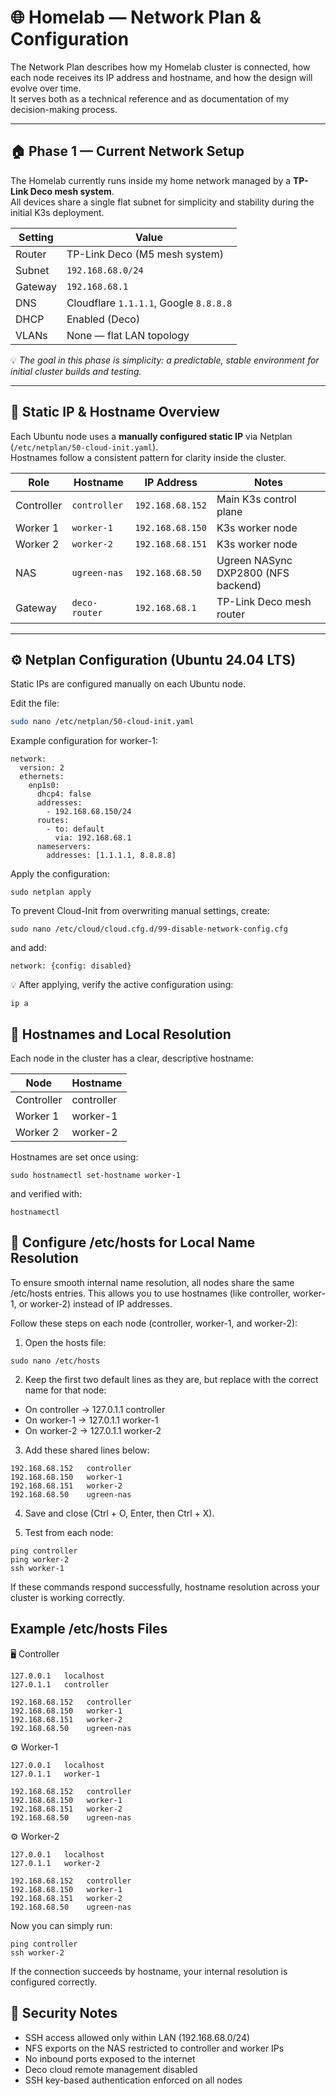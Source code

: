 # 🌐 Homelab — Network Plan & Configuration

The Network Plan describes how my Homelab cluster is connected, how each node receives its IP address and hostname, and how the design will evolve over time.  
It serves both as a technical reference and as documentation of my decision-making process.

---

## 🏠 Phase 1 — Current Network Setup

The Homelab currently runs inside my home network managed by a **TP-Link Deco mesh system**.  
All devices share a single flat subnet for simplicity and stability during the initial K3s deployment.

| Setting | Value |
|----------|--------|
| Router | TP-Link Deco (M5 mesh system) |
| Subnet | `192.168.68.0/24` |
| Gateway | `192.168.68.1` |
| DNS | Cloudflare `1.1.1.1`, Google `8.8.8.8` |
| DHCP | Enabled (Deco) |
| VLANs | None — flat LAN topology |

💡 *The goal in this phase is simplicity: a predictable, stable environment for initial cluster builds and testing.*

---
## 🧾 Static IP & Hostname Overview

Each Ubuntu node uses a **manually configured static IP** via Netplan (`/etc/netplan/50-cloud-init.yaml`).  
Hostnames follow a consistent pattern for clarity inside the cluster.

| Role | Hostname | IP Address | Notes |
|------|-----------|-------------|--------|
| Controller | `controller` | `192.168.68.152` | Main K3s control plane |
| Worker 1 | `worker-1` | `192.168.68.150` | K3s worker node |
| Worker 2 | `worker-2` | `192.168.68.151` | K3s worker node |
| NAS | `ugreen-nas` | `192.168.68.50` | Ugreen NASync DXP2800 (NFS backend) |
| Gateway | `deco-router` | `192.168.68.1` | TP-Link Deco mesh router |

---

## ⚙️ Netplan Configuration (Ubuntu 24.04 LTS)

Static IPs are configured manually on each Ubuntu node.

Edit the file:
```bash
sudo nano /etc/netplan/50-cloud-init.yaml

```
Example configuration for worker-1:
```
network:
  version: 2
  ethernets:
    enp1s0:
      dhcp4: false
      addresses:
        - 192.168.68.150/24
      routes:
        - to: default
          via: 192.168.68.1
      nameservers:
        addresses: [1.1.1.1, 8.8.8.8]
```

Apply the configuration:
```
sudo netplan apply
```

To prevent Cloud-Init from overwriting manual settings, create:
```
sudo nano /etc/cloud/cloud.cfg.d/99-disable-network-config.cfg
```

and add:
```
network: {config: disabled}
```

💡 After applying, verify the active configuration using:
```
ip a
```
## 🧱 Hostnames and Local Resolution

Each node in the cluster has a clear, descriptive hostname:

| Node | Hostname |
|------|-----------|
| Controller | controller |
| Worker 1 | worker-1 |
| Worker 2 | worker-2 |

Hostnames are set once using:
```
sudo hostnamectl set-hostname worker-1
```

and verified with:
```
hostnamectl
```

## 🧩 Configure /etc/hosts for Local Name Resolution
To ensure smooth internal name resolution, all nodes share the same /etc/hosts entries.
This allows you to use hostnames (like controller, worker-1, or worker-2) instead of IP addresses.

Follow these steps on each node (controller, worker-1, and worker-2):

1. Open the hosts file:
```
sudo nano /etc/hosts
```

2. Keep the first two default lines as they are, but replace <hostname> with the correct name for that node:
- On controller → 127.0.1.1 controller
- On worker-1 → 127.0.1.1 worker-1
- On worker-2 → 127.0.1.1 worker-2

3. Add these shared lines below:   
```
192.168.68.152   controller
192.168.68.150   worker-1
192.168.68.151   worker-2
192.168.68.50    ugreen-nas
```
4. Save and close (Ctrl + O, Enter, then Ctrl + X).

5. Test from each node:
```
ping controller
ping worker-2
ssh worker-1
```
If these commands respond successfully, hostname resolution across your cluster is working correctly.


## Example /etc/hosts Files
🖥️ Controller
```
127.0.0.1   localhost
127.0.1.1   controller

192.168.68.152   controller
192.168.68.150   worker-1
192.168.68.151   worker-2
192.168.68.50    ugreen-nas
```

⚙️ Worker-1
```
127.0.0.1   localhost
127.0.1.1   worker-1

192.168.68.152   controller
192.168.68.150   worker-1
192.168.68.151   worker-2
192.168.68.50    ugreen-nas
```

⚙️ Worker-2
```
127.0.0.1   localhost
127.0.1.1   worker-2

192.168.68.152   controller
192.168.68.150   worker-1
192.168.68.151   worker-2
192.168.68.50    ugreen-nas
```

Now you can simply run:
```
ping controller
ssh worker-2
```
If the connection succeeds by hostname, your internal resolution is configured correctly.








## 🔐 Security Notes

- SSH access allowed only within LAN (192.168.68.0/24)
- NFS exports on the NAS restricted to controller and worker IPs
- No inbound ports exposed to the internet
- Deco cloud remote management disabled
- SSH key-based authentication enforced on all nodes

